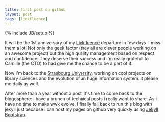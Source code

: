 ```yaml
---
title: first post on github
layout: post
tags: [linkfluence]
---
```

{% include JB/setup %}

It will be the 1st anniversary of my [Linkfluence](http://linkfluence.net)
departure in few days.  I miss them a lot! Not only the geek factor (they all
are clever people working on an awesome project) but the high quality
management based on respect and confidence. They deserve their success and i'm
really gratefull to Camille (the CTO) to had give me the chance to be a part of
it.

Now i'm back to the [Strasbourg University](http://unistra.fr), working on cool
projects on library sciences and the evolution of an huge information system.
it please me daily as well.

After more than a year without a post, it's time to come back to the
blogosphere: i have a brunch of technical posts i really want to share. As i
have no time to make wwk evolve, I finally fall back to run this blog with
jekyll just because i can host my pages on github very quickly using [Jekyll
Bootstrap](http://jekyllbootstrap.com/).
